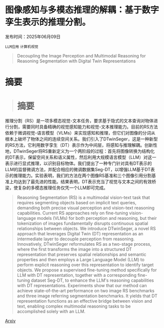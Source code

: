 # 图像感知与多模态推理的解耦：基于数字孪生表示的推理分割。

发布时间：2025年06月09日

`LLM应用` `计算机视觉`

> Decoupling the Image Perception and Multimodal Reasoning for Reasoning Segmentation with Digital Twin Representations

# 摘要

> # 摘要  
推理分割（RS）是一项多模态视觉-文本任务，要求基于隐式的文本查询对物体进行分割，需要同时具备精确的视觉感知能力和视觉-文本推理能力。目前的RS方法依赖于微调视觉-语言模型（VLMs）来实现感知和推理，但它们对图像的分词从根本上破坏了物体之间的连续空间关系。我们引入了DTwinSeger，这是一种新型的RS方法，它利用数字孪生（DT）表示作为中间层，将感知与推理解耦。创新性地，DTwinSeger将RS重新定义为一个两阶段的过程：首先将图像转换为结构化的DT表示，保留空间关系和语义属性，然后利用大规模语言模型（LLM）对这一表示进行显式推理，以识别目标物体。我们提出了一种专门针对具有DT表示的LLM的监督微调方法，并配合相应的微调数据集Seg-DT，以增强LLM基于DT表示的推理能力。实验表明，我们的方法在两个图像RS基准和三个图像引用分割基准上均达到了最先进的性能。结果表明，DT表示充当了视觉与文本之间的有效桥梁，使复杂的多模态推理任务仅凭一个LLM即可完成。

> Reasoning Segmentation (RS) is a multimodal vision-text task that requires segmenting objects based on implicit text queries, demanding both precise visual perception and vision-text reasoning capabilities. Current RS approaches rely on fine-tuning vision-language models (VLMs) for both perception and reasoning, but their tokenization of images fundamentally disrupts continuous spatial relationships between objects. We introduce DTwinSeger, a novel RS approach that leverages Digital Twin (DT) representation as an intermediate layer to decouple perception from reasoning. Innovatively, DTwinSeger reformulates RS as a two-stage process, where the first transforms the image into a structured DT representation that preserves spatial relationships and semantic properties and then employs a Large Language Model (LLM) to perform explicit reasoning over this representation to identify target objects. We propose a supervised fine-tuning method specifically for LLM with DT representation, together with a corresponding fine-tuning dataset Seg-DT, to enhance the LLM's reasoning capabilities with DT representations. Experiments show that our method can achieve state-of-the-art performance on two image RS benchmarks and three image referring segmentation benchmarks. It yields that DT representation functions as an effective bridge between vision and text, enabling complex multimodal reasoning tasks to be accomplished solely with an LLM.

[Arxiv](https://arxiv.org/abs/2506.07943)